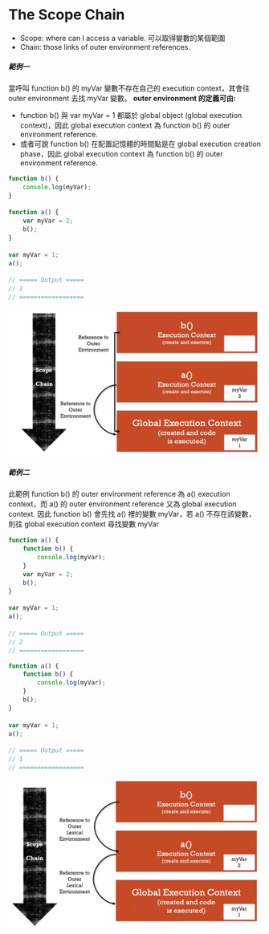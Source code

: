 ﻿# The Scope Chain

- Scope: where can I access a variable. 可以取得變數的某個範圍
- Chain: those links of outer environment references.

##### 範例一
當呼叫 function b() 的 myVar 變數不存在自己的 execution context，其會往 outer environment 去找 myVar 變數。
**outer environment 的定義可由:**
- function b() 與 var myVar = 1 都屬於 global object (global execution context)，因此 global execution context 為 function b() 的 outer environment reference.
- 或者可說 function b() 在配置記憶體的時間點是在 global execution creation phase，因此 global execution context 為 function b() 的 outer environment reference.

```javascript
function b() {
    console.log(myVar);
}

function a() {
    var myVar = 2;
    b();
}

var myVar = 1;
a();

// ===== Output =====
// 1
// ==================
```

![Alt text](scope_chain_ex1.png)

##### 範例二
此範例 function b() 的 outer environment reference 為 a() execution context，而 a() 的 outer environment reference 又為 global execution context. 因此 function b() 會先找 a() 裡的變數 myVar，若 a() 不存在該變數，則往 global execution context 尋找變數 myVar
```javascript
function a() {
    function b() {
        console.log(myVar);
    }
    var myVar = 2;
    b();
}

var myVar = 1;
a();

// ===== Output =====
// 2
// ==================
```

```javascript
function a() {
    function b() {
        console.log(myVar);
    }
    b();
}

var myVar = 1;
a();

// ===== Output =====
// 1
// ==================
```

![Alt text](scope_chain_ex2.png)